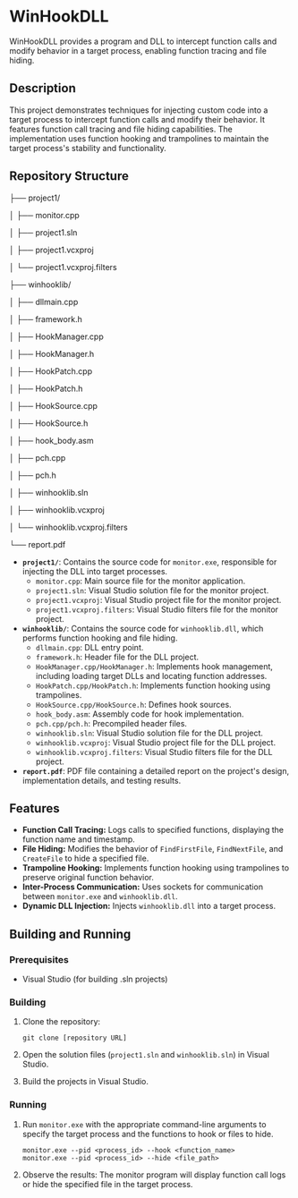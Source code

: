 # WinHookDLL
WinHookDLL provides a program and DLL to intercept function calls and modify behavior in a target process, enabling function tracing and file hiding.

## Description

This project demonstrates techniques for injecting custom code into a target process to intercept function calls and modify their behavior. It features function call tracing and file hiding capabilities. The implementation uses function hooking and trampolines to maintain the target process's stability and functionality.

## Repository Structure

├── project1/

│   ├── monitor.cpp

│   ├── project1.sln

│   ├── project1.vcxproj

│   └── project1.vcxproj.filters

├── winhooklib/

│   ├── dllmain.cpp

│   ├── framework.h

│   ├── HookManager.cpp

│   ├── HookManager.h

│   ├── HookPatch.cpp

│   ├── HookPatch.h

│   ├── HookSource.cpp

│   ├── HookSource.h

│   ├── hook_body.asm

│   ├── pch.cpp

│   ├── pch.h

│   ├── winhooklib.sln

│   ├── winhooklib.vcxproj

│   └── winhooklib.vcxproj.filters

└── report.pdf

*   **`project1/`**: Contains the source code for `monitor.exe`, responsible for injecting the DLL into target processes.
    *   `monitor.cpp`: Main source file for the monitor application.
    *   `project1.sln`: Visual Studio solution file for the monitor project.
    *   `project1.vcxproj`: Visual Studio project file for the monitor project.
    *   `project1.vcxproj.filters`: Visual Studio filters file for the monitor project.
*   **`winhooklib/`**: Contains the source code for `winhooklib.dll`, which performs function hooking and file hiding.
    *   `dllmain.cpp`: DLL entry point.
    *   `framework.h`: Header file for the DLL project.
    *   `HookManager.cpp/HookManager.h`: Implements hook management, including loading target DLLs and locating function addresses.
    *   `HookPatch.cpp/HookPatch.h`: Implements function hooking using trampolines.
    *   `HookSource.cpp/HookSource.h`: Defines hook sources.
    *   `hook_body.asm`: Assembly code for hook implementation.
    *   `pch.cpp/pch.h`: Precompiled header files.
    *   `winhooklib.sln`: Visual Studio solution file for the DLL project.
    *   `winhooklib.vcxproj`: Visual Studio project file for the DLL project.
    *   `winhooklib.vcxproj.filters`: Visual Studio filters file for the DLL project.
*   **`report.pdf`**: PDF file containing a detailed report on the project's design, implementation details, and testing results.

## Features

*   **Function Call Tracing:** Logs calls to specified functions, displaying the function name and timestamp.
*   **File Hiding:** Modifies the behavior of `FindFirstFile`, `FindNextFile`, and `CreateFile` to hide a specified file.
*   **Trampoline Hooking:** Implements function hooking using trampolines to preserve original function behavior.
*   **Inter-Process Communication:** Uses sockets for communication between `monitor.exe` and `winhooklib.dll`.
*   **Dynamic DLL Injection:** Injects `winhooklib.dll` into a target process.

## Building and Running

### Prerequisites

*   Visual Studio (for building .sln projects)

### Building

1.  Clone the repository:

    ```
    git clone [repository URL]
    ```

2.  Open the solution files (`project1.sln` and `winhooklib.sln`) in Visual Studio.

3.  Build the projects in Visual Studio.

### Running

1.  Run `monitor.exe` with the appropriate command-line arguments to specify the target process and the functions to hook or files to hide.

    ```
    monitor.exe --pid <process_id> --hook <function_name>
    monitor.exe --pid <process_id> --hide <file_path>
    ```

2.  Observe the results: The monitor program will display function call logs or hide the specified file in the target process.
